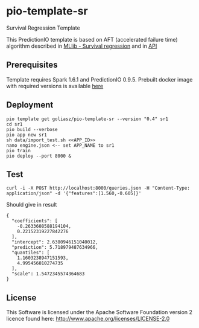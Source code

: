 # pio-template-sr
Survival Regression Template

This PredictionIO template is based on AFT (accelerated failure time) algorithm described in [MLlib - Survival regression](https://spark.apache.org/docs/1.6.1/ml-classification-regression.html#survival-regression) and in [API](https://spark.apache.org/docs/1.6.1/api/java/index.html?org/apache/spark/ml/regression/AFTSurvivalRegression.html)

## Prerequisites
Template requires Spark 1.6.1 and PredictionIO 0.9.5.
Prebuilt docker image with required versions is available [here](https://hub.docker.com/r/goliasz/docker-predictionio-dev/) 

## Deployment
```
pio template get goliasz/pio-template-sr --version "0.4" sr1
cd sr1
pio build --verbose
pio app new sr1
sh data/import_test.sh <<APP_ID>>
nano engine.json <-- set APP_NAME to sr1
pio train
pio deploy --port 8000 &
```
## Test
```
curl -i -X POST http://localhost:8000/queries.json -H "Content-Type: application/json" -d '{"features":[1.560,-0.605]}'
```
Should give in result
```
{
  "coefficients": [
    -0.2633608588194104, 
    0.22152319227842276
  ], 
  "intercept": 2.6380946151040012, 
  "prediction": 5.718979487634966, 
  "quantiles": [
    1.1603238947151593, 
    4.995456010274735
  ], 
  "scale": 1.5472345574364683
}
```

## License
This Software is licensed under the Apache Software Foundation version 2 licence found here: http://www.apache.org/licenses/LICENSE-2.0

